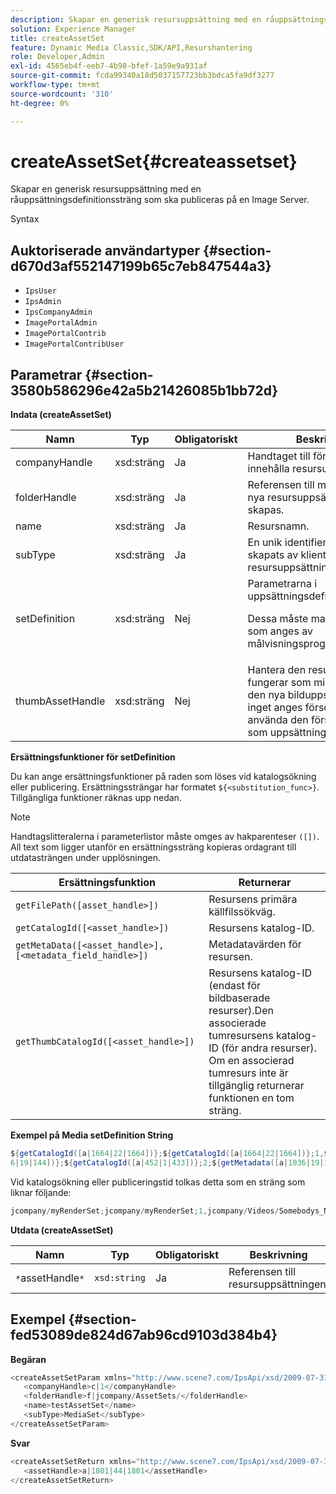 ```yaml
---
description: Skapar en generisk resursuppsättning med en råuppsättningsdefinitionssträng som ska publiceras på en Image Server.
solution: Experience Manager
title: createAssetSet
feature: Dynamic Media Classic,SDK/API,Resurshantering
role: Developer,Admin
exl-id: 4565eb4f-eeb7-4b98-bfef-1a59e9a931af
source-git-commit: fcda99340a18d5037157723bb3bdca5fa9df3277
workflow-type: tm+mt
source-wordcount: '310'
ht-degree: 0%

---
```


# createAssetSet{#createassetset}

Skapar en generisk resursuppsättning med en råuppsättningsdefinitionssträng som ska publiceras på en Image Server.

Syntax

## Auktoriserade användartyper {#section-d670d3af552147199b65c7eb847544a3}

* `IpsUser`
* `IpsAdmin`
* `IpsCompanyAdmin`
* `ImagePortalAdmin`
* `ImagePortalContrib`
* `ImagePortalContribUser`

## Parametrar {#section-3580b586296e42a5b21426085b1bb72d}

**Indata (createAssetSet)**

<table id="table_2C70C33A127242FC828FCD8EC852E1EC"> 
 <thead> 
  <tr> 
   <th colname="col1" class="entry"> Namn </th> 
   <th colname="col2" class="entry"> Typ </th> 
   <th colname="col3" class="entry"> Obligatoriskt </th> 
   <th colname="col4" class="entry"> Beskrivning </th> 
  </tr> 
 </thead>
 <tbody> 
  <tr> 
   <td colname="col1"> <span class="codeph"> <span class="varname"> companyHandle  </span> </span> </td> 
   <td colname="col2"> <span class="codeph"> xsd:sträng  </span> </td> 
   <td colname="col3"> Ja </td> 
   <td colname="col4"> Handtaget till företaget som ska innehålla resursuppsättningen. </td> 
  </tr> 
  <tr> 
   <td colname="col1"> <span class="codeph"> <span class="varname"> folderHandle  </span> </span> </td> 
   <td colname="col2"> <span class="codeph"> xsd:sträng  </span> </td> 
   <td colname="col3"> Ja </td> 
   <td colname="col4"> Referensen till mappen där den nya resursuppsättningen ska skapas. </td> 
  </tr> 
  <tr> 
   <td colname="col1"> <span class="codeph"> <span class="varname"> name  </span> </span> </td> 
   <td colname="col2"> <span class="codeph"> xsd:sträng  </span> </td> 
   <td colname="col3"> Ja </td> 
   <td colname="col4"> Resursnamn. </td> 
  </tr> 
  <tr> 
   <td colname="col1"> <span class="codeph"> <span class="varname"> subType  </span> </span> </td> 
   <td colname="col2"> <span class="codeph"> xsd:sträng  </span> </td> 
   <td colname="col3"> Ja </td> 
   <td colname="col4"> En unik identifierare som skapats av klienten för resursuppsättningstypen. </td> 
  </tr> 
  <tr> 
   <td colname="col1"> <span class="codeph"> <span class="varname"> setDefinition  </span> </span> </td> 
   <td colname="col2"> <span class="codeph"> xsd:sträng  </span> </td> 
   <td colname="col3"> Nej </td> 
   <td colname="col4"> Parametrarna i uppsättningsdefinitionssträngen. <p>Dessa måste matcha det format som anges av målvisningsprogrammet. </p> </td> 
  </tr> 
  <tr> 
   <td colname="col1"> <span class="codeph"> <span class="varname"> thumbAssetHandle  </span> </span> </td> 
   <td colname="col2"> <span class="codeph"> xsd:sträng  </span> </td> 
   <td colname="col3"> Nej </td> 
   <td colname="col4"> Hantera den resurs som fungerar som miniatyrbild för den nya bilduppsättningen. Om inget anges försöker IPS använda den första bildresursen som uppsättningen refererar till. </td> 
  </tr> 
 </tbody> 
</table>

**Ersättningsfunktioner för setDefinition**

Du kan ange ersättningsfunktioner på raden som löses vid katalogsökning eller publicering. Ersättningssträngar har formatet `${<substitution_func>}`. Tillgängliga funktioner räknas upp nedan.

>[!NOTE]
>
>Handtagslitteralerna i parameterlistor måste omges av hakparenteser `([])`. All text som ligger utanför en ersättningssträng kopieras ordagrant till utdatasträngen under upplösningen.

| **Ersättningsfunktion** | **Returnerar** |
|---|---|
| `getFilePath([asset_handle>])` | Resursens primära källfilssökväg. |
| `getCatalogId([<asset_handle>])` | Resursens katalog-ID. |
| `getMetaData([<asset_handle>], [<metadata_field_handle>])` | Metadatavärden för resursen. |
| `getThumbCatalogId([<asset_handle>])` | Resursens katalog-ID (endast för bildbaserade resurser).Den associerade tumresursens katalog-ID (för andra resurser). Om en associerad tumresurs inte är tillgänglig returnerar funktionen en tom sträng. |

**Exempel på Media setDefinition String**

```java
${getCatalogId([a|1664|22|1664])};${getCatalogId([a|1664|22|1664])};1,${getFilePath([a|103 
6|19|144])};${getCatalogId([a|452|1|433])};2;${getMetadata([a|1036|19|144], [m|1|ASSET|SharedDateField])} 
```

Vid katalogsökning eller publiceringstid tolkas detta som en sträng som liknar följande:

```java
jcompany/myRenderSet;jcompany/myRenderSet;1,jcompany/Videos/Somebodys_N08275_flv.flv;jcomp any/myimg-1;2;20090703 10:05:53
```

**Utdata (createAssetSet)**

| Namn | Typ | Obligatoriskt | Beskrivning |
|---|---|---|---|
| `*`assetHandle`*` | `xsd:string` | Ja | Referensen till resursuppsättningen. |

## Exempel {#section-fed53089de824d67ab96cd9103d384b4}

**Begäran**

```java
<createAssetSetParam xmlns="http://www.scene7.com/IpsApi/xsd/2009-07-31"> 
   <companyHandle>c|1</companyHandle> 
   <folderHandle>f|jcompany/AssetSets/</folderHandle> 
   <name>testAssetSet</name> 
   <subType>MediaSet</subType> 
</createAssetSetParam>
```

**Svar**

```java
<createAssetSetReturn xmlns="http://www.scene7.com/IpsApi/xsd/2009-07-31"> 
   <assetHandle>a|1801|44|1801</assetHandle> 
</createAssetSetReturn>
```
